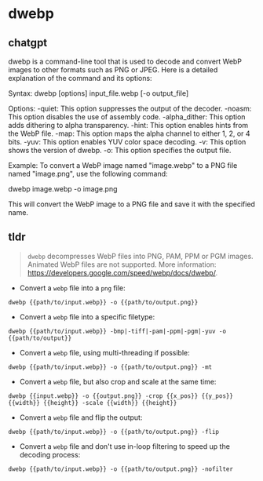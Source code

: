 # dwebp 
## chatgpt 
dwebp is a command-line tool that is used to decode and convert WebP images to other formats such as PNG or JPEG. Here is a detailed explanation of the command and its options:

Syntax: dwebp [options] input_file.webp [-o output_file]

Options:
-quiet: This option suppresses the output of the decoder.
-noasm: This option disables the use of assembly code.
-alpha_dither: This option adds dithering to alpha transparency.
-hint: This option enables hints from the WebP file.
-map: This option maps the alpha channel to either 1, 2, or 4 bits.
-yuv: This option enables YUV color space decoding.
-v: This option shows the version of dwebp.
-o: This option specifies the output file.

Example:
To convert a WebP image named "image.webp" to a PNG file named "image.png", use the following command:

dwebp image.webp -o image.png

This will convert the WebP image to a PNG file and save it with the specified name. 

## tldr 
 
> `dwebp` decompresses WebP files into PNG, PAM, PPM or PGM images.
> Animated WebP files are not supported.
> More information: <https://developers.google.com/speed/webp/docs/dwebp/>.

- Convert a `webp` file into a `png` file:

`dwebp {{path/to/input.webp}} -o {{path/to/output.png}}`

- Convert a `webp` file into a specific filetype:

`dwebp {{path/to/input.webp}} -bmp|-tiff|-pam|-ppm|-pgm|-yuv -o {{path/to/output}}`

- Convert a `webp` file, using multi-threading if possible:

`dwebp {{path/to/input.webp}} -o {{path/to/output.png}} -mt`

- Convert a `webp` file, but also crop and scale at the same time:

`dwebp {{input.webp}} -o {{output.png}} -crop {{x_pos}} {{y_pos}} {{width}} {{height}} -scale {{width}} {{height}}`

- Convert a `webp` file and flip the output:

`dwebp {{path/to/input.webp}} -o {{path/to/output.png}} -flip`

- Convert a `webp` file and don't use in-loop filtering to speed up the decoding process:

`dwebp {{path/to/input.webp}} -o {{path/to/output.png}} -nofilter`
